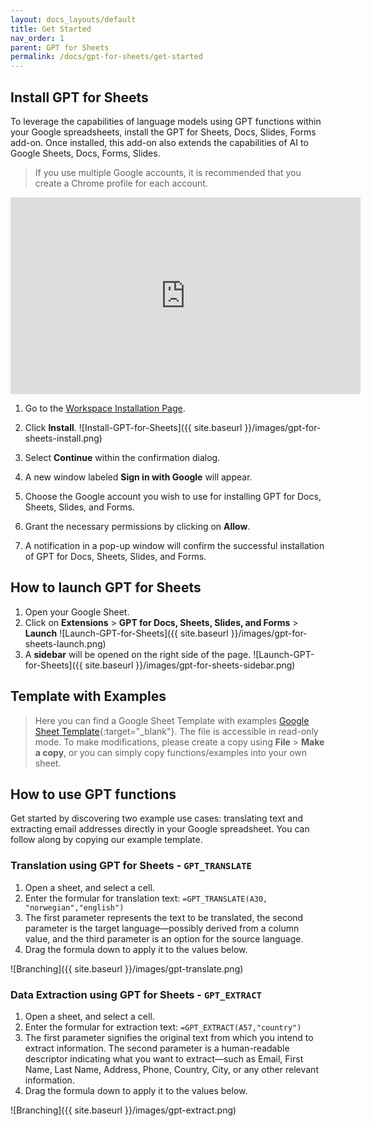 ```yaml
---
layout: docs_layouts/default
title: Get Started
nav_order: 1
parent: GPT for Sheets
permalink: /docs/gpt-for-sheets/get-started
---
```


## Install GPT for Sheets


To leverage the capabilities of language models using GPT functions within your Google spreadsheets, install the GPT for Sheets, Docs, Slides, Forms add-on. Once installed, this add-on also extends the capabilities of AI to Google Sheets, Docs, Forms, Slides.

> If you use multiple Google accounts, it is recommended that you create a Chrome profile for each account.

<iframe width="560" height="315" src="https://www.youtube.com/embed/V4IRVKBHJy4?si=3qoBVoXAddHTg7qR" title="How to use GPT for Sheets" frameborder="0" allow="accelerometer; autoplay; clipboard-write; encrypted-media; gyroscope; picture-in-picture; web-share" allowfullscreen></iframe>


1. Go to the [Workspace Installation Page](https://workspace.google.com/u/0/marketplace/app/gpt_for_docs_sheets_forms_slides/466607203252).

2. Click **Install**. ![Install-GPT-for-Sheets]({{ site.baseurl }}/images/gpt-for-sheets-install.png)

3. Select **Continue** within the confirmation dialog.

4. A new window labeled **Sign in with Google** will appear.

5. Choose the Google account you wish to use for installing GPT for Docs, Sheets, Slides, and Forms.

6. Grant the necessary permissions by clicking on **Allow**.

7. A notification in a pop-up window will confirm the successful installation of GPT for Docs, Sheets, Slides, and Forms.

## How to launch GPT for Sheets

1. Open your Google Sheet.
2. Click on **Extensions** > **GPT for Docs, Sheets, Slides, and Forms** > **Launch** ![Launch-GPT-for-Sheets]({{ site.baseurl }}/images/gpt-for-sheets-launch.png)
3. A **sidebar** will be opened on the right side of the page.  ![Launch-GPT-for-Sheets]({{ site.baseurl }}/images/gpt-for-sheets-sidebar.png)

## Template with Examples

> Here you can find a Google Sheet Template with examples [Google Sheet Template](https://docs.google.com/spreadsheets/d/1aZY-8V478qfIDWFZTzbTejldEzk3Bnd5ZtGAPcDI4PU/edit?usp=sharing){:target="_blank"}.
> The file is accessible in read-only mode. To make modifications, please create a copy using **File** > **Make a copy**, or you can simply copy functions/examples into your own sheet.

## How to use GPT functions

Get started by discovering two example use cases: translating text and extracting email addresses directly in your Google spreadsheet. You can follow along by copying our example template.


### Translation using GPT for Sheets - `GPT_TRANSLATE`

1. Open a sheet, and select a cell.
2. Enter the formular for translation text: `=GPT_TRANSLATE(A30, "norwegian","english")`
3. The first parameter represents the text to be translated, the second parameter is the target language—possibly derived from a column value, and the third parameter is an option for the source language.
4. Drag the formula down to apply it to the values below.

![Branching]({{ site.baseurl }}/images/gpt-translate.png)

### Data Extraction using GPT for Sheets - `GPT_EXTRACT`

1. Open a sheet, and select a cell.
2. Enter the formular for extraction text: `=GPT_EXTRACT(A57,"country")`
3. The first parameter signifies the original text from which you intend to extract information. The second parameter is a human-readable descriptor indicating what you want to extract—such as Email, First Name, Last Name, Address, Phone, Country, City, or any other relevant information.
4. Drag the formula down to apply it to the values below.

![Branching]({{ site.baseurl }}/images/gpt-extract.png)